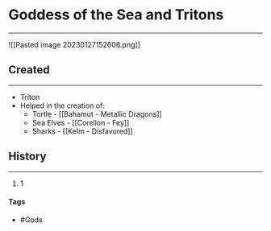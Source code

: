 # Goddess of the Sea and Tritons
---
![[Pasted image 20230127152606.png]]

## Created
---
- Triton
- Helped in the creation of:
	- Tortle - [[Bahamut - Metallic Dragons]]
	- Sea Elves - [[Corellon - Fey]]
	- Sharks - [[KeIm - Disfavored]]

## History
---
1. 1

#### Tags  
- #Gods 
